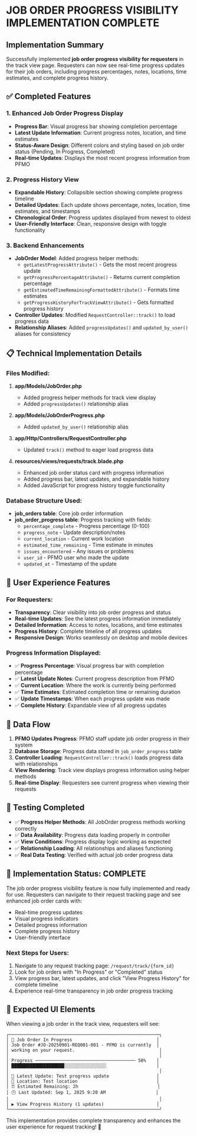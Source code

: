 # JOB ORDER PROGRESS VISIBILITY IMPLEMENTATION COMPLETE

## Implementation Summary

Successfully implemented **job order progress visibility for requesters** in the track view page. Requesters can now see real-time progress updates for their job orders, including progress percentages, notes, locations, time estimates, and complete progress history.

## ✅ Completed Features

### 1. **Enhanced Job Order Progress Display**

-   **Progress Bar**: Visual progress bar showing completion percentage
-   **Latest Update Information**: Current progress notes, location, and time estimates
-   **Status-Aware Design**: Different colors and styling based on job order status (Pending, In Progress, Completed)
-   **Real-time Updates**: Displays the most recent progress information from PFMO

### 2. **Progress History View**

-   **Expandable History**: Collapsible section showing complete progress timeline
-   **Detailed Updates**: Each update shows percentage, notes, location, time estimates, and timestamps
-   **Chronological Order**: Progress updates displayed from newest to oldest
-   **User-Friendly Interface**: Clean, responsive design with toggle functionality

### 3. **Backend Enhancements**

-   **JobOrder Model**: Added progress helper methods:
    -   `getLatestProgressAttribute()` - Gets the most recent progress update
    -   `getProgressPercentageAttribute()` - Returns current completion percentage
    -   `getEstimatedTimeRemainingFormattedAttribute()` - Formats time estimates
    -   `getProgressHistoryForTrackViewAttribute()` - Gets formatted progress history
-   **Controller Updates**: Modified `RequestController::track()` to load progress data
-   **Relationship Aliases**: Added `progressUpdates()` and `updated_by_user()` aliases for consistency

## 📋 Technical Implementation Details

### **Files Modified:**

1. **app/Models/JobOrder.php**

    - Added progress helper methods for track view display
    - Added `progressUpdates()` relationship alias

2. **app/Models/JobOrderProgress.php**

    - Added `updated_by_user()` relationship alias

3. **app/Http/Controllers/RequestController.php**

    - Updated `track()` method to eager load progress data

4. **resources/views/requests/track.blade.php**
    - Enhanced job order status card with progress information
    - Added progress bar, latest updates, and expandable history
    - Added JavaScript for progress history toggle functionality

### **Database Structure Used:**

-   **job_orders table**: Core job order information
-   **job_order_progress table**: Progress tracking with fields:
    -   `percentage_complete` - Progress percentage (0-100)
    -   `progress_note` - Update description/notes
    -   `current_location` - Current work location
    -   `estimated_time_remaining` - Time estimate in minutes
    -   `issues_encountered` - Any issues or problems
    -   `user_id` - PFMO user who made the update
    -   `updated_at` - Timestamp of the update

## 🎯 User Experience Features

### **For Requesters:**

-   **Transparency**: Clear visibility into job order progress and status
-   **Real-time Updates**: See the latest progress information immediately
-   **Detailed Information**: Access to notes, locations, and time estimates
-   **Progress History**: Complete timeline of all progress updates
-   **Responsive Design**: Works seamlessly on desktop and mobile devices

### **Progress Information Displayed:**

-   ✅ **Progress Percentage**: Visual progress bar with completion percentage
-   ✅ **Latest Update Notes**: Current progress description from PFMO
-   ✅ **Current Location**: Where the work is currently being performed
-   ✅ **Time Estimates**: Estimated completion time or remaining duration
-   ✅ **Update Timestamps**: When each progress update was made
-   ✅ **Complete History**: Expandable view of all progress updates

## 🔄 Data Flow

1. **PFMO Updates Progress**: PFMO staff update job order progress in their system
2. **Database Storage**: Progress data stored in `job_order_progress` table
3. **Controller Loading**: `RequestController::track()` loads progress data with relationships
4. **View Rendering**: Track view displays progress information using helper methods
5. **Real-time Display**: Requesters see current progress when viewing their requests

## 🧪 Testing Completed

-   ✅ **Progress Helper Methods**: All JobOrder progress methods working correctly
-   ✅ **Data Availability**: Progress data loading properly in controller
-   ✅ **View Conditions**: Progress display logic working as expected
-   ✅ **Relationship Loading**: All relationships and aliases functioning
-   ✅ **Real Data Testing**: Verified with actual job order progress data

## 🎉 Implementation Status: **COMPLETE**

The job order progress visibility feature is now fully implemented and ready for use. Requesters can navigate to their request tracking page and see enhanced job order cards with:

-   Real-time progress updates
-   Visual progress indicators
-   Detailed progress information
-   Complete progress history
-   User-friendly interface

### **Next Steps for Users:**

1. Navigate to any request tracking page: `/request/track/{form_id}`
2. Look for job orders with "In Progress" or "Completed" status
3. View progress bar, latest updates, and click "View Progress History" for complete timeline
4. Experience real-time transparency in job order progress tracking

## 📸 Expected UI Elements

When viewing a job order in the track view, requesters will see:

```
┌─────────────────────────────────────────────────────────┐
│ 🔧 Job Order In Progress                                │
│ Job Order #JO-20250901-REQ001-001 - PFMO is currently  │
│ working on your request.                                │
│                                                         │
│ Progress ────────────────────────────────────── 50%    │
│ ████████████████████░░░░░░░░░░░░░░░░                   │
│                                                         │
│ 📝 Latest Update: Test progress update                  │
│ 📍 Location: Test location                              │
│ ⏰ Estimated Remaining: 2h                              │
│ 🕒 Last Updated: Sep 1, 2025 9:20 AM                   │
│                                                         │
│ ▶ View Progress History (1 updates)                    │
└─────────────────────────────────────────────────────────┘
```

This implementation provides complete transparency and enhances the user experience for request tracking! 🚀
